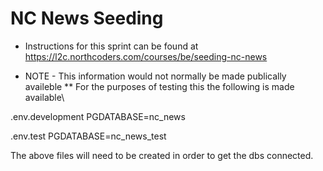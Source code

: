 # NC News Seeding

- Instructions for this sprint can be found at https://l2c.northcoders.com/courses/be/seeding-nc-news

* NOTE - This information would not normally be made publically availeble
  \*\* For the purposes of testing this the following is made available\

.env.development
PGDATABASE=nc_news

.env.test
PGDATABASE=nc_news_test

The above files will need to be created in order to get the dbs connected.
